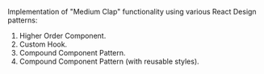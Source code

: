 Implementation of "Medium Clap" functionality using various React Design patterns:

1) Higher Order Component.
2) Custom Hook.
3) Compound Component Pattern.
4) Compound Component Pattern (with reusable styles).
